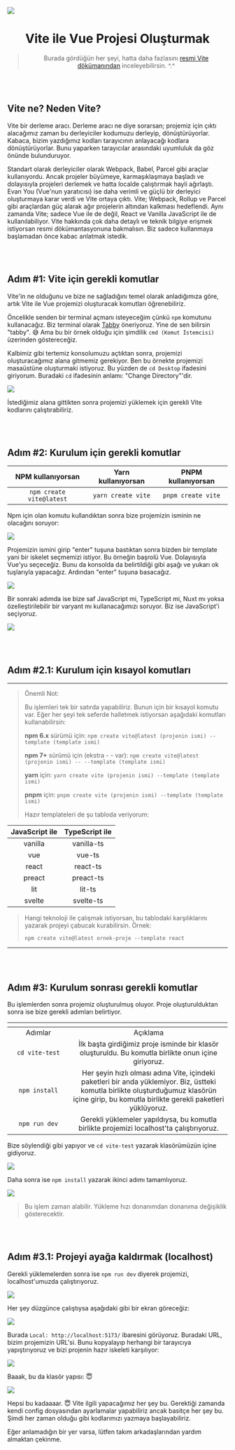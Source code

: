 ![](https://i.imgur.com/lnLCnfj.png)
<h1 align="center">
Vite ile Vue Projesi Oluşturmak
</h1>

> <p align="center">Burada gördüğün her şeyi, hatta daha fazlasını <a href="https://vitejs.dev/guide/">resmi Vite dökümanından</a> inceleyebilirsin. ^.^</p>

<br/><br/>

## Vite ne? Neden Vite?

Vite bir derleme aracı. Derleme aracı ne diye sorarsan; projemiz için çıktı alacağımız zaman bu derleyiciler kodumuzu derleyip, dönüştürüyorlar. Kabaca, bizim yazdığımız kodları tarayıcının anlayacağı kodlara dönüştürüyorlar. Bunu yaparken tarayıcılar arasındaki uyumluluk da göz önünde bulunduruyor.

Standart olarak derleyiciler olarak Webpack, Babel, Parcel gibi araçlar kullanıyordu. Ancak projeler büyümeye, karmaşıklaşmaya başladı ve dolayısıyla projeleri derlemek ve hatta localde çalıştırmak hayli ağırlaştı. Evan You (Vue'nun yaratıcısı) ise daha verimli ve güçlü bir derleyici oluşturmaya karar verdi ve Vite ortaya çıktı. Vite; Webpack, Rollup ve Parcel gibi araçlardan güç alarak ağır projelerin altından kalkması hedeflendi. Aynı zamanda Vite; sadece Vue ile de değil, React ve Vanilla JavaScript ile de kullanılabiliyor. Vite hakkında çok daha detaylı ve teknik bilgiye erişmek istiyorsan resmi dökümantasyonuna bakmalısın. Biz sadece kullanmaya başlamadan önce kabac anlatmak istedik.

<br/><br/>

## Adım #1: Vite için gerekli komutlar
Vite'in ne olduğunu ve bize ne sağladığını temel olarak anladığımıza göre, artık Vite ile Vue projemizi oluşturacak komutları öğrenebiliriz.

Öncelikle senden bir terminal açmanı isteyeceğim çünkü `npm` komutunu kullanacağız. Biz terminal olarak [Tabby](https://tabby.sh "Tabby") öneriyoruz. Yine de sen bilirsin "tabby".  :sweat_smile:  Ama bu bir örnek olduğu için şimdilik `cmd (Komut İstemcisi)` üzerinden göstereceğiz.

Kalbimiz gibi tertemiz konsolumuzu açtıktan sonra, projemizi oluşturacağımız alana gitmemiz gerekiyor. Ben bu örnekte projemizi masaüstüne oluşturmaki istiyoruz. Bu yüzden de `cd Desktop` ifadesini giriyorum. Buradaki `cd` ifadesinin anlamı: "Change Directory"'dir.

![](https://i.imgur.com/8iEjFxM.png)

İstediğimiz alana gittikten sonra projemizi yüklemek için gerekli Vite kodlarını çalıştırabiliriz.

<br/><br/>

## Adım #2: Kurulum için gerekli komutlar

| NPM kullanıyorsan  | Yarn kullanıyorsan  |  PNPM kullanıyorsan |
| :------------: | :------------: | :------------: |
| `npm create vite@latest`  | `yarn create vite`  | `pnpm create vite`  |

Npm için olan komutu kullandıktan sonra bize projemizin isminin ne olacağını soruyor:

![](https://i.imgur.com/5zbYtw8.png)

Projemizin ismini girip "enter" tuşuna bastıktan sonra bizden bir template yani bir iskelet seçmemizi istiyor. Bu örneğin başrolü Vue. Dolayısıyla Vue'yu seçeceğiz. Bunu da konsolda da belirtildiği gibi aşağı ve yukarı ok tuşlarıyla yapacağız. Ardından "enter" tuşuna basacağız.

![](https://i.imgur.com/kWw4z9P.png)

Bir sonraki adımda ise bize saf JavaScript mi, TypeScript mi, Nuxt mı yoksa özelleştirilebilir bir varyant mı kullanacağımızı soruyor. Biz ise JavaScript'i seçiyoruz.

![](https://i.imgur.com/qkYJniB.png)

<br/><br/>

## Adım #2.1: Kurulum için kısayol komutları
------------


> Önemli Not:
>
> Bu işlemleri tek bir satırda yapabiliriz. Bunun için bir kısayol komutu var. Eğer her şeyi tek seferde halletmek istiyorsan aşağıdaki komutları kullanabilirsin:
>
> **npm 6.x** sürümü için:
> `npm create vite@latest (projenin ismi) --template (template ismi)`
>
> **npm 7+** sürümü için (ekstra - - var):
>`npm create vite@latest (projenin ismi) -- --template (template ismi)`
>
> **yarn** için:
> `yarn create vite (projenin ismi) --template (template ismi)`
>
>**pnpm** için:
>`pnpm create vite (projenin ismi) --template (template ismi)`
>
>Hazır templateleri de şu tabloda veriyorum:

 | JavaScript ile  | TypeScript ile  |
 | :------------: | :------------: |
 | vanilla  | vanilla-ts  |
 | vue  | vue-ts  |
 | react  | react-ts  |
 | preact  | preact-ts  |
 | lit  | lit-ts  |
 | svelte  | svelte-ts  |

>  Hangi teknoloji ile çalışmak istiyorsan, bu tablodaki karşılıklarını yazarak projeyi çabucak kurabilirsin.
> Örnek:
>
>`npm create vite@latest ornek-proje --template react`

------------

<br/><br/>

## Adım #3: Kurulum sonrası gerekli komutlar

Bu işlemlerden sonra projemiz oluşturulmuş oluyor. Proje oluşturulduktan sonra ise bize gerekli adımları belirtiyor.

| <img width="441" height="1"> | |
| :------------: | :------------: |
| Adımlar | Açıklama |
|  `cd vite-test`  | İlk başta girdiğimiz proje isminde bir klasör oluşturuldu. Bu komutla birlikte onun içine giriyoruz.  |
| `npm install`  | Her şeyin hızlı olması adına Vite, içindeki paketleri bir anda yüklemiyor. Biz, üstteki komutla birlikte oluşturduğumuz klasörün içine girip, bu komutla birlikte gerekli paketleri yüklüyoruz. |
| `npm run dev` | Gerekli yüklemeler yapıldıysa, bu komutla birlikte projemizi localhost'ta çalıştırıyoruz. |

Bize söylendiği gibi yapıyor ve `cd vite-test` yazarak klasörümüzün içine gidiyoruz.

![](https://i.imgur.com/hlm58S4.png)

Daha sonra ise `npm install` yazarak ikinci adımı tamamlıyoruz.

![](https://i.imgur.com/2iphyV9.png)

> Bu işlem zaman alabilir. Yükleme hızı donanımdan donanıma değişiklik gösterecektir.

<br/><br/>

## Adım #3.1: Projeyi ayağa kaldırmak (localhost)

Gerekli yüklemelerden sonra ise `npm run dev` diyerek projemizi, localhost'umuzda çalıştırıyoruz.

![](https://i.imgur.com/UCQmsb9.png)

Her şey düzgünce çalıştıysa aşağıdaki gibi bir ekran göreceğiz:

![](https://i.imgur.com/Y1eQIZd.png)

Burada `Local: http://localhost:5173/` ibaresini görüyoruz. Buradaki URL, bizim projemizin URL'si. Bunu kopyalayıp herhangi bir tarayıcıya yapıştırıyoruz ve bizi projenin hazır iskeleti karşılıyor:

![](https://i.imgur.com/DP26CgZ.png)

Baaak, bu da klasör yapısı: :innocent:

![](https://i.imgur.com/gYh5vHb.png)

Hepsi bu kadaaaar.  :innocent: Vite ilgili yapacağımız her şey bu. Gerektiği zamanda kendi config dosyasından ayarlamalar yapabiliriz ancak basitçe her şey bu. Şimdi her zaman olduğu gibi kodlarımızı yazmaya başlayabiliriz.

Eğer anlamadığın bir yer varsa, lütfen takım arkadaşlarından yardım almaktan çekinme.
